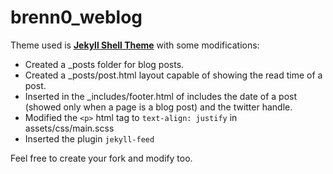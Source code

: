 # brenn0_weblog

Theme used is [**Jekyll Shell Theme**](https://github.com/tareqdandachi/jekyll-shell-theme) with some modifications:
- Created a _posts folder for blog posts.
- Created a _posts/post.html layout capable of showing the read time of a post.
- Inserted in the _includes/footer.html of includes the date of a post (showed only when a page is a blog post) and the twitter handle.
- Modified the `<p>` html tag to `text-align: justify` in assets/css/main.scss
- Inserted the plugin `jekyll-feed`

Feel free to create your fork and modify too.
